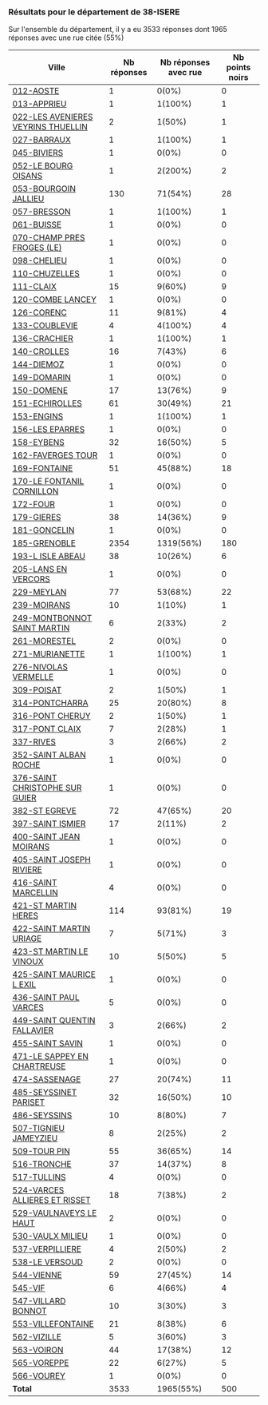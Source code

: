 ### Résultats pour le département de 38-ISERE

Sur l'ensemble du département, il y a eu 3533 réponses dont 1965 réponses avec une rue citée (55%)

| Ville | Nb réponses | Nb réponses avec rue | Nb points noirs |
|-------------|-------------|----------------------|-----------------|
|<a href='012-AOSTE.md'>012-AOSTE</a>|1|0(0%)|0|
|<a href='013-APPRIEU.md'>013-APPRIEU</a>|1|1(100%)|1|
|<a href='022-LES AVENIERES VEYRINS THUELLIN.md'>022-LES AVENIERES VEYRINS THUELLIN</a>|2|1(50%)|1|
|<a href='027-BARRAUX.md'>027-BARRAUX</a>|1|1(100%)|1|
|<a href='045-BIVIERS.md'>045-BIVIERS</a>|1|0(0%)|0|
|<a href='052-LE BOURG OISANS.md'>052-LE BOURG OISANS</a>|1|2(200%)|2|
|<a href='053-BOURGOIN JALLIEU.md'>053-BOURGOIN JALLIEU</a>|130|71(54%)|28|
|<a href='057-BRESSON.md'>057-BRESSON</a>|1|1(100%)|1|
|<a href='061-BUISSE.md'>061-BUISSE</a>|1|0(0%)|0|
|<a href='070-CHAMP PRES FROGES (LE).md'>070-CHAMP PRES FROGES (LE)</a>|1|0(0%)|0|
|<a href='098-CHELIEU.md'>098-CHELIEU</a>|1|0(0%)|0|
|<a href='110-CHUZELLES.md'>110-CHUZELLES</a>|1|0(0%)|0|
|<a href='111-CLAIX.md'>111-CLAIX</a>|15|9(60%)|9|
|<a href='120-COMBE LANCEY.md'>120-COMBE LANCEY</a>|1|0(0%)|0|
|<a href='126-CORENC.md'>126-CORENC</a>|11|9(81%)|4|
|<a href='133-COUBLEVIE.md'>133-COUBLEVIE</a>|4|4(100%)|4|
|<a href='136-CRACHIER.md'>136-CRACHIER</a>|1|1(100%)|1|
|<a href='140-CROLLES.md'>140-CROLLES</a>|16|7(43%)|6|
|<a href='144-DIEMOZ.md'>144-DIEMOZ</a>|1|0(0%)|0|
|<a href='149-DOMARIN.md'>149-DOMARIN</a>|1|0(0%)|0|
|<a href='150-DOMENE.md'>150-DOMENE</a>|17|13(76%)|9|
|<a href='151-ECHIROLLES.md'>151-ECHIROLLES</a>|61|30(49%)|21|
|<a href='153-ENGINS.md'>153-ENGINS</a>|1|1(100%)|1|
|<a href='156-LES EPARRES.md'>156-LES EPARRES</a>|1|0(0%)|0|
|<a href='158-EYBENS.md'>158-EYBENS</a>|32|16(50%)|5|
|<a href='162-FAVERGES TOUR.md'>162-FAVERGES TOUR</a>|1|0(0%)|0|
|<a href='169-FONTAINE.md'>169-FONTAINE</a>|51|45(88%)|18|
|<a href='170-LE FONTANIL CORNILLON.md'>170-LE FONTANIL CORNILLON</a>|1|0(0%)|0|
|<a href='172-FOUR.md'>172-FOUR</a>|1|0(0%)|0|
|<a href='179-GIERES.md'>179-GIERES</a>|38|14(36%)|9|
|<a href='181-GONCELIN.md'>181-GONCELIN</a>|1|0(0%)|0|
|<a href='185-GRENOBLE.md'>185-GRENOBLE</a>|2354|1319(56%)|180|
|<a href='193-L ISLE ABEAU.md'>193-L ISLE ABEAU</a>|38|10(26%)|6|
|<a href='205-LANS EN VERCORS.md'>205-LANS EN VERCORS</a>|1|0(0%)|0|
|<a href='229-MEYLAN.md'>229-MEYLAN</a>|77|53(68%)|22|
|<a href='239-MOIRANS.md'>239-MOIRANS</a>|10|1(10%)|1|
|<a href='249-MONTBONNOT SAINT MARTIN.md'>249-MONTBONNOT SAINT MARTIN</a>|6|2(33%)|2|
|<a href='261-MORESTEL.md'>261-MORESTEL</a>|2|0(0%)|0|
|<a href='271-MURIANETTE.md'>271-MURIANETTE</a>|1|1(100%)|1|
|<a href='276-NIVOLAS VERMELLE.md'>276-NIVOLAS VERMELLE</a>|1|0(0%)|0|
|<a href='309-POISAT.md'>309-POISAT</a>|2|1(50%)|1|
|<a href='314-PONTCHARRA.md'>314-PONTCHARRA</a>|25|20(80%)|8|
|<a href='316-PONT CHERUY.md'>316-PONT CHERUY</a>|2|1(50%)|1|
|<a href='317-PONT CLAIX.md'>317-PONT CLAIX</a>|7|2(28%)|1|
|<a href='337-RIVES.md'>337-RIVES</a>|3|2(66%)|2|
|<a href='352-SAINT ALBAN ROCHE.md'>352-SAINT ALBAN ROCHE</a>|1|0(0%)|0|
|<a href='376-SAINT CHRISTOPHE SUR GUIER.md'>376-SAINT CHRISTOPHE SUR GUIER</a>|1|0(0%)|0|
|<a href='382-ST EGREVE.md'>382-ST EGREVE</a>|72|47(65%)|20|
|<a href='397-SAINT ISMIER.md'>397-SAINT ISMIER</a>|17|2(11%)|2|
|<a href='400-SAINT JEAN MOIRANS.md'>400-SAINT JEAN MOIRANS</a>|1|0(0%)|0|
|<a href='405-SAINT JOSEPH RIVIERE.md'>405-SAINT JOSEPH RIVIERE</a>|1|0(0%)|0|
|<a href='416-SAINT MARCELLIN.md'>416-SAINT MARCELLIN</a>|4|0(0%)|0|
|<a href='421-ST MARTIN HERES.md'>421-ST MARTIN HERES</a>|114|93(81%)|19|
|<a href='422-SAINT MARTIN URIAGE.md'>422-SAINT MARTIN URIAGE</a>|7|5(71%)|3|
|<a href='423-ST MARTIN LE VINOUX.md'>423-ST MARTIN LE VINOUX</a>|10|5(50%)|5|
|<a href='425-SAINT MAURICE L EXIL.md'>425-SAINT MAURICE L EXIL</a>|1|0(0%)|0|
|<a href='436-SAINT PAUL VARCES.md'>436-SAINT PAUL VARCES</a>|5|0(0%)|0|
|<a href='449-SAINT QUENTIN FALLAVIER.md'>449-SAINT QUENTIN FALLAVIER</a>|3|2(66%)|2|
|<a href='455-SAINT SAVIN.md'>455-SAINT SAVIN</a>|1|0(0%)|0|
|<a href='471-LE SAPPEY EN CHARTREUSE.md'>471-LE SAPPEY EN CHARTREUSE</a>|1|0(0%)|0|
|<a href='474-SASSENAGE.md'>474-SASSENAGE</a>|27|20(74%)|11|
|<a href='485-SEYSSINET PARISET.md'>485-SEYSSINET PARISET</a>|32|16(50%)|10|
|<a href='486-SEYSSINS.md'>486-SEYSSINS</a>|10|8(80%)|7|
|<a href='507-TIGNIEU JAMEYZIEU.md'>507-TIGNIEU JAMEYZIEU</a>|8|2(25%)|2|
|<a href='509-TOUR PIN.md'>509-TOUR PIN</a>|55|36(65%)|14|
|<a href='516-TRONCHE.md'>516-TRONCHE</a>|37|14(37%)|8|
|<a href='517-TULLINS.md'>517-TULLINS</a>|4|0(0%)|0|
|<a href='524-VARCES ALLIERES ET RISSET.md'>524-VARCES ALLIERES ET RISSET</a>|18|7(38%)|2|
|<a href='529-VAULNAVEYS LE HAUT.md'>529-VAULNAVEYS LE HAUT</a>|2|0(0%)|0|
|<a href='530-VAULX MILIEU.md'>530-VAULX MILIEU</a>|1|0(0%)|0|
|<a href='537-VERPILLIERE.md'>537-VERPILLIERE</a>|4|2(50%)|2|
|<a href='538-LE VERSOUD.md'>538-LE VERSOUD</a>|2|0(0%)|0|
|<a href='544-VIENNE.md'>544-VIENNE</a>|59|27(45%)|14|
|<a href='545-VIF.md'>545-VIF</a>|6|4(66%)|4|
|<a href='547-VILLARD BONNOT.md'>547-VILLARD BONNOT</a>|10|3(30%)|3|
|<a href='553-VILLEFONTAINE.md'>553-VILLEFONTAINE</a>|21|8(38%)|6|
|<a href='562-VIZILLE.md'>562-VIZILLE</a>|5|3(60%)|3|
|<a href='563-VOIRON.md'>563-VOIRON</a>|44|17(38%)|12|
|<a href='565-VOREPPE.md'>565-VOREPPE</a>|22|6(27%)|5|
|<a href='566-VOUREY.md'>566-VOUREY</a>|1|0(0%)|0|
| **Total** |3533|1965(55%)|500|
